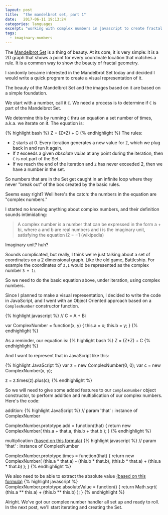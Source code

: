 ```yaml
---
layout: post
title:  "the mandelbrot set, part 1"
date:   2017-06-11 19:13:24
categories: languages
excerpt: "working with complex numbers in javascript to create fractal geometry"
tags:
  - imaginary-numbers
---
```


The [Mandelbrot Set](https://en.wikipedia.org/wiki/Mandelbrot_set) is a thing of beauty.  At its core, it is very simple: it is a 2D graph that shows a point for every coordinate location that matches a rule.  It is a common way to show the beauty of fractal geometry.

I randomly became interested in the Mandelbrot Set today and decided I would write a quick program to create a visual representation of it.

The beauty of the Mandelbrot Set and the images based on it are based on a simple foundation.  

We start with a number, call it `C`.  We need a process is to determine if `C` is part of the Mandelbrot Set.

We determine this by running `C` thru an equation a set number of times, a.k.a. we iterate on it.  The equation is:

{% highlight bash %}
Z = (Z*Z) + C
{% endhighlight %}
The rules:
* `Z` starts at 0.  Every iteration generates a new value for `Z`, which we plug back in and run it again.  
* If `Z` exceeds a given *absolute value* at any point during the iteration, then `C` is not part of the Set.
* If we reach the end of the iteration and `Z` has never exceeded 2, then we have a number in the set.

So numbers that are in the Set get caught in an infinite loop where they never "break out" of the box created by the basic rules.

Seems easy right?  Well here's the catch: the numbers in the equation are "complex numbers."

I started no knowing anything about complex numbers, and their definition sounds intimidating:

> A complex number is a number that can be expressed in the form a + bi, where a and b are real numbers and i is the imaginary unit, satisfying the equation i2 = −1 (wikipedia)

Imaginary unit?  huh?

Sounds complicated, but really, I think we're just talking about a set of coordinates on a 2 dimensional graph.  Like the old game, Battleship.  For example the coordinates of `3,1` would be represented as the complex number `3 + 1i`

So we need to do the basic equation above, under iteration, using complex numbers.

Since I planned to make a visual representation, I decided to write the code in JavaScript, and I went with an Object Oriented approach based on a `ComplexNumber` constructor function.

{% highlight javascript %}
// C = A + Bi

var ComplexNumber = function(x, y) {
    this.a = x;
    this.b = y;
}
{% endhighlight %}

As a reminder, our equation is:
{% highlight bash %}
Z = (Z*Z) + C
{% endhighlight %}

And I want to represent that in JavaScript like this:

{% highlight JavaScript %}
var z = new ComplexNumber(0, 0);
var c = new ComplexNumber(x, y);

z = z.times(z).plus(c);
{% endhighlight %}

So we will need to give some added features to our `ComplexNumber` object constructor, to perform addition and multiplication of our complex numbers.   Here's the code:

addition:
{% highlight JavaScript %}
// param 'that' : instance of ComplexNumber

ComplexNumber.prototype.add = function(that) {
    return new ComplexNumber(
        this.a + that.a,
        this.b + that.b
    );
}
{% endhighlight %}

multiplication [(based on this formula)](https://en.wikipedia.org/wiki/Complex_number#Multiplication_and_division)
{% highlight javascript %}
// param 'that' : instance of ComplexNumber

ComplexNumber.prototype.times = function(that) {
    return new ComplexNumber(
        (this.a * that.a) - (this.b * that.b),
        (this.b * that.a) + (this.a * that.b)
    );
}
{% endhighlight %}

We also need to be able to extract the absolute value [(based on this formula)](https://en.wikipedia.org/wiki/Complex_number#Absolute_value_and_argument)
{% highlight javascript %}
ComplexNumber.prototype.absoluteValue = function() {
    return Math.sqrt(
        (this.a ** this.a) + (this.b ** this.b)
    );
}
{% endhighlight %}

Alright.  We've got our complex number handler all set up and ready to roll.  In the next post, we'll start iterating and creating the Set.
